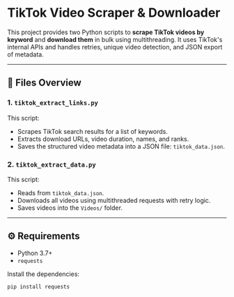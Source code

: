 # TikTok Video Scraper & Downloader

This project provides two Python scripts to **scrape TikTok videos by keyword** and **download them** in bulk using multithreading. It uses TikTok's internal APIs and handles retries, unique video detection, and JSON export of metadata.

---

## 📁 Files Overview

### 1. `tiktok_extract_links.py`
This script:
- Scrapes TikTok search results for a list of keywords.
- Extracts download URLs, video duration, names, and ranks.
- Saves the structured video metadata into a JSON file: `tiktok_data.json`.

### 2. `tiktok_extract_data.py`
This script:
- Reads from `tiktok_data.json`.
- Downloads all videos using multithreaded requests with retry logic.
- Saves videos into the `Videos/` folder.

---

## ⚙️ Requirements

- Python 3.7+
- `requests`

Install the dependencies:

```bash
pip install requests
